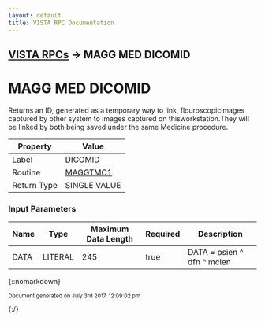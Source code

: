 ```yaml
---
layout: default
title: VISTA RPC Documentation
---
```


## [VISTA RPCs](TableOfContents) &#8594; MAGG MED DICOMID
# MAGG MED DICOMID

Returns an ID, generated as a temporary way to link, flouroscopicimages captured by other system to images captured on thisworkstation.They will be linked by both being saved under the same Medicine procedure.

Property | Value
--- | ---
Label | DICOMID
Routine | [MAGGTMC1](http://code.osehra.org/dox/Routine_MAGGTMC1_source.html)
Return Type | SINGLE VALUE


### Input Parameters

Name | Type | Maximum Data Length | Required | Description
--- | --- | --- | --- | ---
DATA | LITERAL | 245 | true | DATA &#x3D; psien ^ dfn ^ mcien



{::nomarkdown} <br/><p style="font-size: 11px">Document generated on July 3rd 2017, 12:09:02 pm</p>{:/}